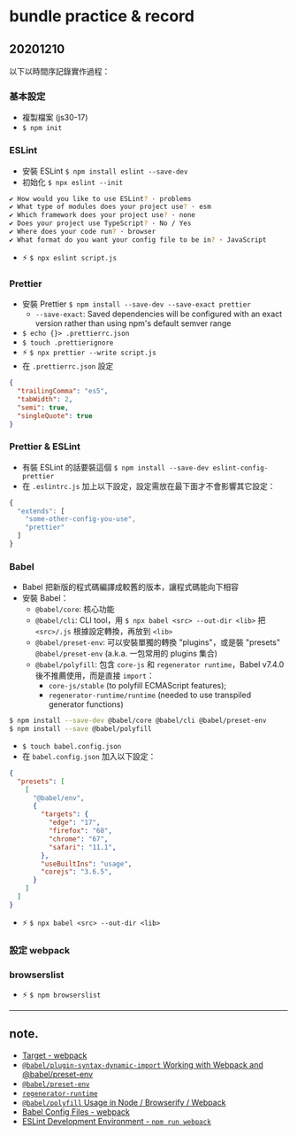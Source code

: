 # bundle practice & record

## 20201210

以下以時間序記錄實作過程：

### 基本設定
- 複製檔案 (js30-17)
- `$ npm init`

### ESLint
- 安裝 ESLint `$ npm install eslint --save-dev`
- 初始化 `$ npx eslint --init`

```zsh
✔ How would you like to use ESLint? · problems
✔ What type of modules does your project use? · esm
✔ Which framework does your project use? · none
✔ Does your project use TypeScript? · No / Yes
✔ Where does your code run? · browser
✔ What format do you want your config file to be in? · JavaScript
```

- ⚡️ `$ npx eslint script.js`

### Prettier
- 安裝 Prettier `$ npm install --save-dev --save-exact prettier`
	- `--save-exact`: Saved dependencies will be configured with an exact version rather than using npm's default semver range
- `$ echo {}> .prettierrc.json`
- `$ touch .prettierignore`
- ⚡️ `$ npx prettier --write script.js`
- 在 `.prettierrc.json` 設定

```json
{
  "trailingComma": "es5",
  "tabWidth": 2,
  "semi": true,
  "singleQuote": true
}
```

### Prettier & ESLint
- 有裝 ESLint 的話要裝這個 `$ npm install --save-dev eslint-config-prettier`
- 在 `.eslintrc.js` 加上以下設定，設定需放在最下面才不會影響其它設定：

```js
{
  "extends": [
    "some-other-config-you-use",
    "prettier"
  ]
}
```

### Babel
- Babel 把新版的程式碼編譯成較舊的版本，讓程式碼能向下相容
- 安裝 Babel：
	- `@babel/core`: 核心功能
	- `@babel/cli`: CLI tool，用 `$ npx babel <src> --out-dir <lib>` 把 `<src>/.js` 根據設定轉換，再放到 `<lib>`
	- `@babel/preset-env`: 可以安裝單獨的轉換 "plugins"，或是裝 "presets" `@babel/preset-env` (a.k.a. 一包常用的 plugins 集合)
	- `@babel/polyfill`: 包含 `core-js` 和 `regenerator runtime`，Babel v7.4.0 後不推薦使用，而是直接 `import`：
		- `core-js/stable` (to polyfill ECMAScript features); 
		- `regenerator-runtime/runtime` (needed to use transpiled generator functions)

```zsh
$ npm install --save-dev @babel/core @babel/cli @babel/preset-env
$ npm install --save @babel/polyfill
```

- `$ touch babel.config.json`
- 在 `babel.config.json` 加入以下設定：

```json
{
  "presets": [
    [
      "@babel/env",
      {
        "targets": {
          "edge": "17",
          "firefox": "60",
          "chrome": "67",
          "safari": "11.1",
        },
        "useBuiltIns": "usage",
        "corejs": "3.6.5",
      }
    ]
  ]
}
```

- ⚡️ `$ npx babel <src> --out-dir <lib>`

### 設定 webpack

### browserslist
- ⚡️ `$ npm browserslist`

---

## note.
- [Target - webpack](https://webpack.js.org/configuration/target/)
- [`@babel/plugin-syntax-dynamic-import` Working with Webpack and @babel/preset-env](https://babeljs.io/docs/en/babel-plugin-syntax-dynamic-import#working-with-webpack-and-babelpreset-env)
- [`@babel/preset-env`](https://babeljs.io/docs/en/babel-preset-env)
- [`regenerator-runtime`](https://github.com/facebook/regenerator/tree/master/packages/regenerator-runtime)
- [`@babel/polyfill` Usage in Node / Browserify / Webpack](https://babeljs.io/docs/en/babel-polyfill#usage-in-node--browserify--webpack)
- [Babel Config Files - webpack](https://babeljs.io/docs/en/config-files#webpack)
- [ESLint Development Environment - `npm run webpack`](https://eslint.org/docs/developer-guide/development-environment#npm-run-webpack)